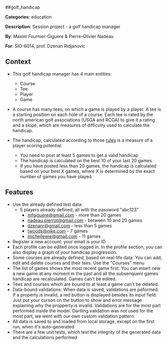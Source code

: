 ##golf_handicap

**Categories**: education

**Description**: Session project - a golf handicap manager

**By**: Maxim Fournier-Giguere & Pierre-Olivier Nadeau

**For**: SIO-6014, prof. Dzenan Ridjanovic

Context
---------------------
  * This golf handicap manager has 4 main entities:
    * Course
    * Tee
    * Player
    * Game

  * A course has many tees, on which a game is played by a player. A tee is a starting position
  on each hole of a course. Each tee is rated by the north american golf associations (USGA and RCGA) to give
  it a rating and a slope, which are measures of difficulty used to calculate the handicap.

  * The handicap, calculated according to those
  [rules](http://en.wikipedia.org/wiki/Handicap_(golf))
  is a measure of a player scoring potential.
  	* You need to post at least 5 games to get a valid handicap
  	* The handicap is calculated on the best 10 of your last 20 games
  	* If you have posted less than 20 games, the handicap is calculated based
  	on your best X games, where X is determined by the exact number of games
  	you have played

Features
---------------------
  * Use the already defined test data:
  	* 5 players already defined, all with the password "abc123"
  		* mfgiguere@gmail.com - more than 20 games
  		* nadeau.pierrot@gmail.com - between 10 and 20 games
  		* dzenanr@gmail.com - less than 5 games
  		* twoods@nike.com - 7 games
  		* michellewie@gmail.com - 11 games
  * Register a new account: your email is your ID
  * Each profile can be edited once logged in. In the profile section, you can also
  display a graph of your handicap progression.
  * Some courses are already defined, based on real-life data. You can add, edit and delete
  courses and their tees. Use the "Courses" menu
  * The list of games shows the most recent game first. You can insert new a new game at
  any moment in the past and all the subsenquent games handicap are recalculated. Games can't be
  edited.
  * Tees and courses which are bound to at least a game can't be deleted.
  * Data-bound validations: When data is saved, validations are peformed. If a property is invalid, a
  red button is displayed besides its input field. Just put your curson on the button
  to show and error message explaining why the propperty is invalid. Validations are for the most
  part performed inside the model. Dartling validation was not used for the most part, we went
  with our own custom validation pattern.
  * All data is saved to and loaded from local storage, except on the first run, when it's auto-generated
  * There are a few unit tests, which test the integrity of the generated data and the calculations
  performed


